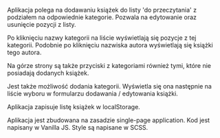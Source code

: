 Aplikacja polega na dodawaniu książek do listy 'do przeczytania' z podziałem na odpowiednie kategorie.
Pozwala na edytowanie oraz usunięcie pozycji z listy.

Po kliknięciu nazwy kategorii na liście wyświetlają się pozycje z tej kategorii. Podobnie po kliknięciu nazwiska autora wyświetlają się książki tego autora.

Na górze strony są także przyciski z kategoriami również tymi, które nie posiadają dodanych książek.

Jest także możliwość dodania kategorii. Wyświetla się ona następnie na liście wyboru w formularzu dodawania / edytowania książki.

Aplikacja zapisuje listę książek w localStorage.

Aplikacja jest zbudowana na zasadzie single-page application. Kod jest napisany w Vanilla JS. Style są napisane w SCSS.